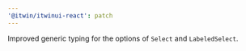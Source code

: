 ```yaml
---
'@itwin/itwinui-react': patch
---
```


Improved generic typing for the options of `Select` and `LabeledSelect`.
